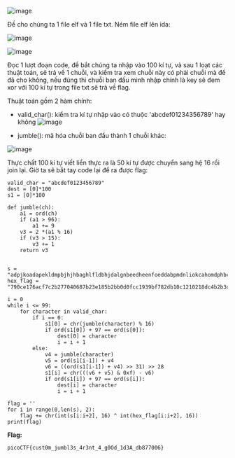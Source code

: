 ![image](https://github.com/m01000xd/picoCTF/assets/122852491/5ff669b2-0a92-4d9d-9f08-3dc09dd12b27)

Đề cho chúng ta 1 file elf và 1 file txt.
Ném file elf lên ida:

![image](https://github.com/m01000xd/picoCTF/assets/122852491/e07f729f-3dee-4dba-b216-7bf02ec36c47)

![image](https://github.com/m01000xd/picoCTF/assets/122852491/c2085804-d495-45f5-9845-553dee98b3ba)

Đọc 1 lượt đoạn code, đề bắt chúng ta nhập vào 100 kí tự, và sau 1 loạt các thuật toán, sẽ trả về 1 chuỗi, và kiểm tra xem chuỗi này có 
phải chuỗi mà đề đã cho không, nếu đúng thì chuỗi ban đầu mình nhập chính là key sẽ đem xor với 100 kí tự trong file txt sẽ trả về flag.

Thuật toán gồm 2 hàm chính:

* valid_char(): kiểm tra kí tự nhập vào có thuộc 'abcdef01234356789' hay không
![image](https://github.com/m01000xd/picoCTF/assets/122852491/cd6a7301-87f6-4bfe-9252-e01652bb0c85)


* jumble(): mã hóa chuỗi ban đầu thành 1 chuỗi khác:


![image](https://github.com/m01000xd/picoCTF/assets/122852491/3a3ba5fb-20b6-42dd-a18d-af3d6b93b4c9)


Thực chất 100 kí tự viết liền thực ra là 50 kí tự được chuyển sang hệ 16 rồi join lại. Giờ ta sẽ bắt tay code lại để ra được flag:

```
valid_char = "abcdef0123456789"
dest = [0]*100
s1 = [0]*100

def jumble(ch):
    a1 = ord(ch)
    if (a1 > 96):
        a1 += 9
    v3 = 2 *(a1 % 16)
    if (v3 > 15):
        v3 += 1
    return v3


s = "adpjkoadapekldmpbjhjhbaghlfldbhjdalgnbeedheenfoeddabpmdnliokcahomdphbcleipfgibjdcgmjcmadaomiakpdjcni"
hex_flag = "790ce176acf7c2b277040687b23e185b2bb0d0fcc1939bf782db10c1210218dc4b2b3c931a5c2f04ad5aa711d04175920aa0"

i = 0
while i <= 99:
    for character in valid_char:
        if i == 0:
            s1[0] = chr(jumble(character) % 16)
            if ord(s1[0]) + 97 == ord(s[0]):
                dest[0] = character
                i = i + 1
        else:
            v4 = jumble(character)
            v5 = ord(s1[i-1]) + v4
            v6 = ((ord(s1[i-1]) + v4) >> 31) >> 28
            s1[i] = chr(((v6 + v5) & 0xf) - v6)
            if ord(s1[i]) + 97 == ord(s[i]):
                dest[i] = character
                i = i + 1

flag = ''
for i in range(0,len(s), 2):
    flag += chr(int(s[i:i+2], 16) ^ int(hex_flag[i:i+2], 16))
print(flag)
```

**Flag:**

```
picoCTF{cust0m_jumbl3s_4r3nt_4_g0Od_1d3A_db877006}
```



  
